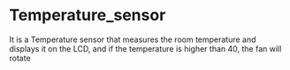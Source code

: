 # Temperature_sensor
 It is a Temperature sensor that measures the room temperature and displays it on the LCD, and if the temperature is higher than 40, the fan will rotate
